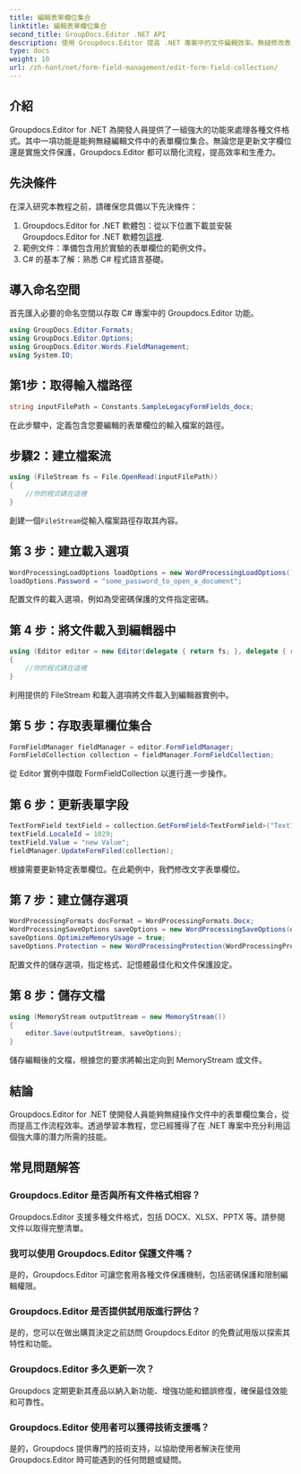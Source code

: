 ```yaml
---
title: 編輯表單欄位集合
linktitle: 編輯表單欄位集合
second_title: GroupDocs.Editor .NET API
description: 使用 Groupdocs.Editor 提高 .NET 專案中的文件編輯效率。無縫修改表單欄位集合。
type: docs
weight: 10
url: /zh-hant/net/form-field-management/edit-form-field-collection/
---
```

## 介紹
Groupdocs.Editor for .NET 為開發人員提供了一組強大的功能來處理各種文件格式。其中一項功能是能夠無縫編輯文件中的表單欄位集合。無論您是更新文字欄位還是實施文件保護，Groupdocs.Editor 都可以簡化流程，提高效率和生產力。
## 先決條件
在深入研究本教程之前，請確保您具備以下先決條件：
1.  Groupdocs.Editor for .NET 軟體包：從以下位置下載並安裝 Groupdocs.Editor for .NET 軟體包[這裡](https://releases.groupdocs.com/editor/net/).
2. 範例文件：準備包含用於實驗的表單欄位的範例文件。
3. C# 的基本了解：熟悉 C# 程式語言基礎。

## 導入命名空間
首先匯入必要的命名空間以存取 C# 專案中的 Groupdocs.Editor 功能。
```csharp
using GroupDocs.Editor.Formats;
using GroupDocs.Editor.Options;
using GroupDocs.Editor.Words.FieldManagement;
using System.IO;
```
## 第1步：取得輸入檔路徑
```csharp
string inputFilePath = Constants.SampleLegacyFormFields_docx;
```
在此步驟中，定義包含您要編輯的表單欄位的輸入檔案的路徑。
## 步驟2：建立檔案流
```csharp
using (FileStream fs = File.OpenRead(inputFilePath))
{
    //你的程式碼在這裡
}
```
創建一個`FileStream`從輸入檔案路徑存取其內容。
## 第 3 步：建立載入選項
```csharp
WordProcessingLoadOptions loadOptions = new WordProcessingLoadOptions();
loadOptions.Password = "some_password_to_open_a_document";
```
配置文件的載入選項，例如為受密碼保護的文件指定密碼。
## 第 4 步：將文件載入到編輯器中
```csharp
using (Editor editor = new Editor(delegate { return fs; }, delegate { return loadOptions; }))
{
    //你的程式碼在這裡
}
```
利用提供的 FileStream 和載入選項將文件載入到編輯器實例中。
## 第 5 步：存取表單欄位集合
```csharp
FormFieldManager fieldManager = editor.FormFieldManager;
FormFieldCollection collection = fieldManager.FormFieldCollection;
```
從 Editor 實例中擷取 FormFieldCollection 以進行進一步操作。
## 第 6 步：更新表單字段
```csharp
TextFormField textField = collection.GetFormField<TextFormField>("Text1");
textField.LocaleId = 1029;
textField.Value = "new Value";
fieldManager.UpdateFormFiled(collection);
```
根據需要更新特定表單欄位。在此範例中，我們修改文字表單欄位。
## 第 7 步：建立儲存選項
```csharp
WordProcessingFormats docFormat = WordProcessingFormats.Docx;
WordProcessingSaveOptions saveOptions = new WordProcessingSaveOptions(docFormat);
saveOptions.OptimizeMemoryUsage = true;
saveOptions.Protection = new WordProcessingProtection(WordProcessingProtectionType.AllowOnlyFormFields, "write_password");
```
配置文件的儲存選項，指定格式、記憶體最佳化和文件保護設定。
## 第 8 步：儲存文檔
```csharp
using (MemoryStream outputStream = new MemoryStream())
{
    editor.Save(outputStream, saveOptions);
}
```
儲存編輯後的文檔，根據您的要求將輸出定向到 MemoryStream 或文件。

## 結論
Groupdocs.Editor for .NET 使開發人員能夠無縫操作文件中的表單欄位集合，從而提高工作流程效率。透過學習本教程，您已經獲得了在 .NET 專案中充分利用這個強大庫的潛力所需的技能。

## 常見問題解答
### Groupdocs.Editor 是否與所有文件格式相容？
Groupdocs.Editor 支援多種文件格式，包括 DOCX、XLSX、PPTX 等。請參閱文件以取得完整清單。
### 我可以使用 Groupdocs.Editor 保護文件嗎？
是的，Groupdocs.Editor 可讓您套用各種文件保護機制，包括密碼保護和限制編輯權限。
### Groupdocs.Editor 是否提供試用版進行評估？
是的，您可以在做出購買決定之前訪問 Groupdocs.Editor 的免費試用版以探索其特性和功能。
### Groupdocs.Editor 多久更新一次？
Groupdocs 定期更新其產品以納入新功能、增強功能和錯誤修復，確保最佳效能和可靠性。
### Groupdocs.Editor 使用者可以獲得技術支援嗎？
是的，Groupdocs 提供專門的技術支持，以協助使用者解決在使用 Groupdocs.Editor 時可能遇到的任何問題或疑問。